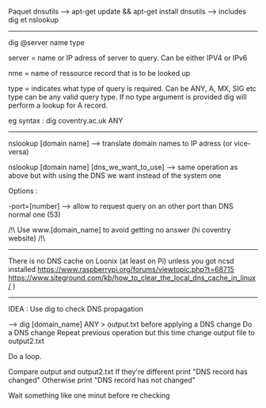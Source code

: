 Paquet dnsutils --> apt-get update && apt-get install dnsutils
--> includes dig et nslookup
_______________________________________________________________________

dig @server name type

server = name or IP adress of server to query. Can be either IPV4 or IPv6

nme = name of ressource record that is to be looked up

type = indicates what type of query is required. Can be ANY, A, MX, SIG etc
type can be any valid query type. If no type argument is provided dig will perform  a lookup for A record.

eg syntax : dig coventry.ac.uk ANY

______________________________________________________________________

nslookup [domain name] --> translate domain names to IP adress (or vice-versa)

nslookup [domain name] [dns_we_want_to_use]  --> same operation as above but with using the DNS we want instead of the system one

Options :

-port=[number] --> allow to request query on an other port than DNS normal one (53)

/!\ Use www.[domain_name] to avoid getting no answer (hi coventry website) /!\


______________________________________________________________________

There is no DNS cache on Loonix (at least on Pi) unless you got ncsd installed https://www.raspberrypi.org/forums/viewtopic.php?t=68715 https://www.siteground.com/kb/how_to_clear_the_local_dns_cache_in_linux/ )

_______________________________________________________________________

IDEA : Use dig to check DNS propagation 

--> dig [domain_name] ANY > output.txt before applying a DNS change
Do a DNS change
Repeat previous operation but this time change output file to output2.txt

Do a loop.

Compare output and output2.txt
If they're different print "DNS record has changed"
Otherwise print "DNS record has not changed"

Wait something like one minut before re checking
